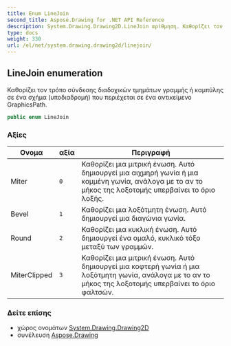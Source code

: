 ```yaml
---
title: Enum LineJoin
second_title: Aspose.Drawing for .NET API Reference
description: System.Drawing.Drawing2D.LineJoin αρίθμηση. Καθορίζει τον τρόπο σύνδεσης διαδοχικών τμημάτων γραμμής ή καμπύλης σε ένα σχήμα υποδιαδρομή που περιέχεται σε ένα αντικείμενο GraphicsPath.
type: docs
weight: 330
url: /el/net/system.drawing.drawing2d/linejoin/
---
```

## LineJoin enumeration

Καθορίζει τον τρόπο σύνδεσης διαδοχικών τμημάτων γραμμής ή καμπύλης σε ένα σχήμα (υποδιαδρομή) που περιέχεται σε ένα αντικείμενο GraphicsPath.

```csharp
public enum LineJoin
```

### Αξίες

| Ονομα | αξία | Περιγραφή |
| --- | --- | --- |
| Miter | `0` | Καθορίζει μια μιτρική ένωση. Αυτό δημιουργεί μια αιχμηρή γωνία ή μια κομμένη γωνία, ανάλογα με το αν το μήκος της λοξοτομής υπερβαίνει το όριο λοξής. |
| Bevel | `1` | Καθορίζει μια λοξότμητη ένωση. Αυτό δημιουργεί μια διαγώνια γωνία. |
| Round | `2` | Καθορίζει μια κυκλική ένωση. Αυτό δημιουργεί ένα ομαλό, κυκλικό τόξο μεταξύ των γραμμών. |
| MiterClipped | `3` | Καθορίζει μια μιτρική ένωση. Αυτό δημιουργεί μια κοφτερή γωνία ή μια λοξότμητη γωνία, ανάλογα με το αν το μήκος της λοξοτομής υπερβαίνει το όριο φαλτσών. |

### Δείτε επίσης

* χώρος ονομάτων [System.Drawing.Drawing2D](../../system.drawing.drawing2d/)
* συνέλευση [Aspose.Drawing](../../)


